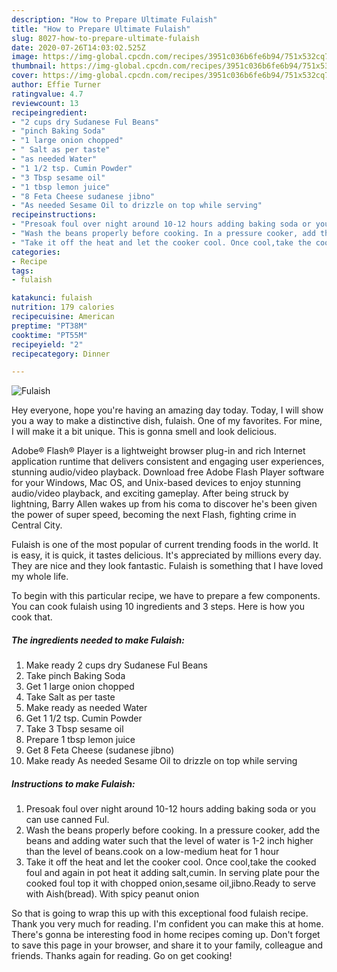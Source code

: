 ```yaml
---
description: "How to Prepare Ultimate Fulaish"
title: "How to Prepare Ultimate Fulaish"
slug: 8027-how-to-prepare-ultimate-fulaish
date: 2020-07-26T14:03:02.525Z
image: https://img-global.cpcdn.com/recipes/3951c036b6fe6b94/751x532cq70/fulaish-recipe-main-photo.jpg
thumbnail: https://img-global.cpcdn.com/recipes/3951c036b6fe6b94/751x532cq70/fulaish-recipe-main-photo.jpg
cover: https://img-global.cpcdn.com/recipes/3951c036b6fe6b94/751x532cq70/fulaish-recipe-main-photo.jpg
author: Effie Turner
ratingvalue: 4.7
reviewcount: 13
recipeingredient:
- "2 cups dry Sudanese Ful Beans"
- "pinch Baking Soda"
- "1 large onion chopped"
- " Salt as per taste"
- "as needed Water"
- "1 1/2 tsp. Cumin Powder"
- "3 Tbsp sesame oil"
- "1 tbsp lemon juice"
- "8 Feta Cheese sudanese jibno"
- "As needed Sesame Oil to drizzle on top while serving"
recipeinstructions:
- "Presoak foul over night around 10-12 hours adding baking soda or you can use canned Ful."
- "Wash the beans properly before cooking. In a pressure cooker, add the beans and adding water such that the level of water is 1-2 inch higher than the level of beans.cook on a low-medium heat for 1 hour"
- "Take it off the heat and let the cooker cool. Once cool,take the cooked foul and again in pot heat it adding salt,cumin. In serving plate pour the cooked foul top it with chopped onion,sesame oil,jibno.Ready to serve with Aish(bread). With spicy peanut onion"
categories:
- Recipe
tags:
- fulaish

katakunci: fulaish 
nutrition: 179 calories
recipecuisine: American
preptime: "PT38M"
cooktime: "PT55M"
recipeyield: "2"
recipecategory: Dinner

---
```



![Fulaish](https://img-global.cpcdn.com/recipes/3951c036b6fe6b94/751x532cq70/fulaish-recipe-main-photo.jpg)

Hey everyone, hope you're having an amazing day today. Today, I will show you a way to make a distinctive dish, fulaish. One of my favorites. For mine, I will make it a bit unique. This is gonna smell and look delicious.

Adobe® Flash® Player is a lightweight browser plug-in and rich Internet application runtime that delivers consistent and engaging user experiences, stunning audio/video playback. Download free Adobe Flash Player software for your Windows, Mac OS, and Unix-based devices to enjoy stunning audio/video playback, and exciting gameplay. After being struck by lightning, Barry Allen wakes up from his coma to discover he&#39;s been given the power of super speed, becoming the next Flash, fighting crime in Central City.

Fulaish is one of the most popular of current trending foods in the world. It is easy, it is quick, it tastes delicious. It's appreciated by millions every day. They are nice and they look fantastic. Fulaish is something that I have loved my whole life.


To begin with this particular recipe, we have to prepare a few components. You can cook fulaish using 10 ingredients and 3 steps. Here is how you cook that.

<!--inarticleads1-->

##### The ingredients needed to make Fulaish:

1. Make ready 2 cups dry Sudanese Ful Beans
1. Take pinch Baking Soda
1. Get 1 large onion chopped
1. Take  Salt as per taste
1. Make ready as needed Water
1. Get 1 1/2 tsp. Cumin Powder
1. Take 3 Tbsp sesame oil
1. Prepare 1 tbsp lemon juice
1. Get 8 Feta Cheese (sudanese jibno)
1. Make ready As needed Sesame Oil to drizzle on top while serving




<!--inarticleads2-->

##### Instructions to make Fulaish:

1. Presoak foul over night around 10-12 hours adding baking soda or you can use canned Ful.
1. Wash the beans properly before cooking. In a pressure cooker, add the beans and adding water such that the level of water is 1-2 inch higher than the level of beans.cook on a low-medium heat for 1 hour
1. Take it off the heat and let the cooker cool. Once cool,take the cooked foul and again in pot heat it adding salt,cumin. In serving plate pour the cooked foul top it with chopped onion,sesame oil,jibno.Ready to serve with Aish(bread). With spicy peanut onion




So that is going to wrap this up with this exceptional food fulaish recipe. Thank you very much for reading. I'm confident you can make this at home. There's gonna be interesting food in home recipes coming up. Don't forget to save this page in your browser, and share it to your family, colleague and friends. Thanks again for reading. Go on get cooking!
